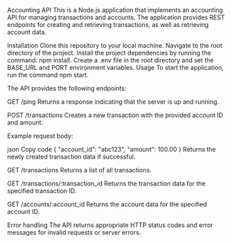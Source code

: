Accounting API 
This is a Node.js application that implements an accounting API for managing transactions and accounts. The application provides REST endpoints for creating and retrieving transactions, as well as retrieving account data.

Installation
Clone this repository to your local machine.
Navigate to the root directory of the project.
Install the project dependencies by running the command: npm install.
Create a .env file in the root directory and set the BASE_URL and PORT environment variables.
Usage
To start the application, run the command npm start.

The API provides the following endpoints:

GET /ping
Returns a response indicating that the server is up and running.

POST /transactions
Creates a new transaction with the provided account ID and amount.

Example request body:

json
Copy code
{
    "account_id": "abc123",
    "amount": 100.00
}
Returns the newly created transaction data if successful.

GET /transactions
Returns a list of all transactions.

GET /transactions/:transaction_id
Returns the transaction data for the specified transaction ID.

GET /accounts/:account_id
Returns the account data for the specified account ID.

Error handling
The API returns appropriate HTTP status codes and error messages for invalid requests or server errors.